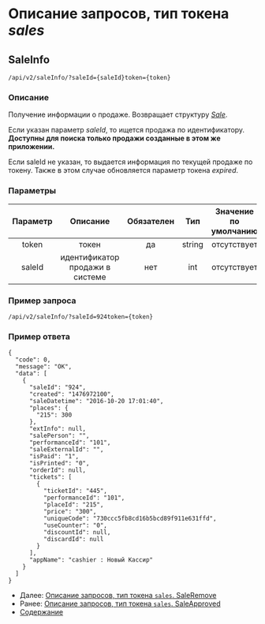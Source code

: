 Описание запросов, тип токена _sales_
=====================================
SaleInfo
--------

`/api/v2/saleInfo/?saleId={saleId}token={token}` 

### Описание
Получение информации о продаже. Возвращает структуру _[Sale](../replies/sale)_.
 
Если указан параметр _saleId_, то ищется продажа по идентификатору. 
**Доступны для поиска только продажи созданные в этом же приложении.**

Если saleId не указан, то выдается информация по текущей продаже по токену. 
Также в этом случае обновляется параметр токена _expired_.

### Параметры

| Параметр |             Описание            | Обязателен |   Тип  | Значение по умолчанию |
|:--------:|:-------------------------------:|:----------:|:------:|:---------------------:|
|   token  |              токен              |     да     | string |      отсутствует      |
|  saleId  | идентификатор продажи в системе |     нет    |   int  |      отсутствует      |

### Пример запроса
`/api/v2/saleInfo/?saleId=924token={token}`

### Пример ответа

```
{
  "code": 0,
  "message": "OK",
  "data": [
    {
      "saleId": "924",
      "created": "1476972100",
      "saleDatetime": "2016-10-20 17:01:40",
      "places": {
        "215": 300
      },
      "extInfo": null,
      "salePerson": "",
      "performanceId": "101",
      "saleExternalId": "",
      "isPaid": "1",
      "isPrinted": "0",
      "orderId": null,
      "tickets": [
        {
          "ticketId": "445",
          "performanceId": "101",
          "placeId": "215",
          "price": "300",
          "uniqueCode": "730ccc5fb8cd16b5bcd89f911e631ffd",
          "useCounter": "0",
          "discountId": null,
          "discardId": null
        }
      ],
      "appName": "cashier : Новый Кассир"
    }
  ]
} 
```

* Далее: [Описание запросов, тип токена `sales`. SaleRemove](saleRemove)
* Ранее: [Описание запросов, тип токена `sales`. SaleApproved](saleApproved)
* [Содержание](../index)